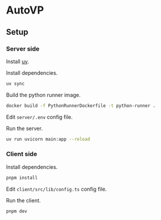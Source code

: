 # AutoVP

## Setup

### Server side

Install [uv](https://docs.astral.sh/uv/).

Install dependencies.
```bash
uv sync
```

Build the python runner image.
```bash
docker build -f PythonRunnerDockerfile -t python-runner .
```

Edit `server/.env` config file.

Run the server.
```bash
uv run uvicorn main:app --reload
```

### Client side

Install dependencies.
```bash
pnpm install
```

Edit `client/src/lib/config.ts` config file.

Run the client.
```bash
pnpm dev
```
